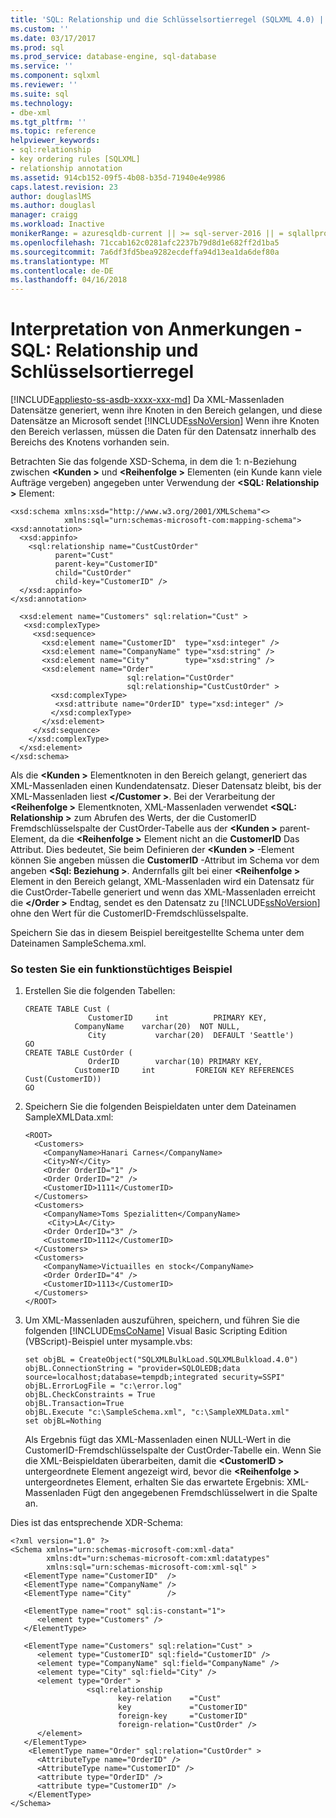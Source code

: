 ```yaml
---
title: 'SQL: Relationship und die Schlüsselsortierregel (SQLXML 4.0) | Microsoft Docs'
ms.custom: ''
ms.date: 03/17/2017
ms.prod: sql
ms.prod_service: database-engine, sql-database
ms.service: ''
ms.component: sqlxml
ms.reviewer: ''
ms.suite: sql
ms.technology:
- dbe-xml
ms.tgt_pltfrm: ''
ms.topic: reference
helpviewer_keywords:
- sql:relationship
- key ordering rules [SQLXML]
- relationship annotation
ms.assetid: 914cb152-09f5-4b08-b35d-71940e4e9986
caps.latest.revision: 23
author: douglaslMS
ms.author: douglasl
manager: craigg
ms.workload: Inactive
monikerRange: = azuresqldb-current || >= sql-server-2016 || = sqlallproducts-allversions
ms.openlocfilehash: 71ccab162c0281afc2237b79d8d1e682ff2d1ba5
ms.sourcegitcommit: 7a6df3fd5bea9282ecdeffa94d13ea1da6def80a
ms.translationtype: MT
ms.contentlocale: de-DE
ms.lasthandoff: 04/16/2018
---
```

# <a name="annotation-interpretation---sqlrelationship-and-key-ordering-rule"></a>Interpretation von Anmerkungen - SQL: Relationship und Schlüsselsortierregel
[!INCLUDE[appliesto-ss-asdb-xxxx-xxx-md](../../../includes/appliesto-ss-asdb-xxxx-xxx-md.md)]
  Da XML-Massenladen Datensätze generiert, wenn ihre Knoten in den Bereich gelangen, und diese Datensätze an Microsoft sendet [!INCLUDE[ssNoVersion](../../../includes/ssnoversion-md.md)] Wenn ihre Knoten den Bereich verlassen, müssen die Daten für den Datensatz innerhalb des Bereichs des Knotens vorhanden sein.  
  
 Betrachten Sie das folgende XSD-Schema, in dem die 1: n-Beziehung zwischen  **\<Kunden >** und  **\<Reihenfolge >** Elementen (ein Kunde kann viele Aufträge vergeben) angegeben unter Verwendung der  **\<SQL: Relationship >** Element:  
  
```  
<xsd:schema xmlns:xsd="http://www.w3.org/2001/XMLSchema"<>   
            xmlns:sql="urn:schemas-microsoft-com:mapping-schema">  
<xsd:annotation>  
  <xsd:appinfo>  
    <sql:relationship name="CustCustOrder"  
          parent="Cust"  
          parent-key="CustomerID"  
          child="CustOrder"  
          child-key="CustomerID" />  
  </xsd:appinfo>  
</xsd:annotation>  
  
  <xsd:element name="Customers" sql:relation="Cust" >  
   <xsd:complexType>  
     <xsd:sequence>  
       <xsd:element name="CustomerID"  type="xsd:integer" />  
       <xsd:element name="CompanyName" type="xsd:string" />  
       <xsd:element name="City"        type="xsd:string" />  
       <xsd:element name="Order"   
                          sql:relation="CustOrder"  
                          sql:relationship="CustCustOrder" >  
         <xsd:complexType>  
          <xsd:attribute name="OrderID" type="xsd:integer" />  
         </xsd:complexType>  
       </xsd:element>  
     </xsd:sequence>  
    </xsd:complexType>  
  </xsd:element>  
</xsd:schema>  
```  
  
 Als die  **\<Kunden >** Elementknoten in den Bereich gelangt, generiert das XML-Massenladen einen Kundendatensatz. Dieser Datensatz bleibt, bis der XML-Massenladen liest  **\</Customer >**. Bei der Verarbeitung der  **\<Reihenfolge >** Elementknoten, XML-Massenladen verwendet  **\<SQL: Relationship >** zum Abrufen des Werts, der die CustomerID Fremdschlüsselspalte der CustOrder-Tabelle aus der  **\<Kunden >** parent-Element, da die  **\<Reihenfolge >** Element nicht an die **CustomerID** Das Attribut. Dies bedeutet, Sie beim Definieren der  **\<Kunden >** -Element können Sie angeben müssen die **CustomerID** -Attribut im Schema vor dem angeben  **\<Sql: Beziehung >**. Andernfalls gilt bei einer  **\<Reihenfolge >** Element in den Bereich gelangt, XML-Massenladen wird ein Datensatz für die CustOrder-Tabelle generiert und wenn das XML-Massenladen erreicht die  **\</Order >** Endtag, sendet es den Datensatz zu [!INCLUDE[ssNoVersion](../../../includes/ssnoversion-md.md)] ohne den Wert für die CustomerID-Fremdschlüsselspalte.  
  
 Speichern Sie das in diesem Beispiel bereitgestellte Schema unter dem Dateinamen SampleSchema.xml.  
  
### <a name="to-test-a-working-sample"></a>So testen Sie ein funktionstüchtiges Beispiel  
  
1.  Erstellen Sie die folgenden Tabellen:  
  
    ```  
    CREATE TABLE Cust (  
                  CustomerID     int          PRIMARY KEY,  
               CompanyName    varchar(20)  NOT NULL,  
                  City           varchar(20)  DEFAULT 'Seattle')  
    GO  
    CREATE TABLE CustOrder (  
                  OrderID        varchar(10) PRIMARY KEY,  
               CustomerID     int         FOREIGN KEY REFERENCES                                          Cust(CustomerID))  
    GO  
    ```  
  
2.  Speichern Sie die folgenden Beispieldaten unter dem Dateinamen SampleXMLData.xml:  
  
    ```  
    <ROOT>    
      <Customers>  
        <CompanyName>Hanari Carnes</CompanyName>  
        <City>NY</City>  
        <Order OrderID="1" />  
        <Order OrderID="2" />  
        <CustomerID>1111</CustomerID>  
      </Customers>  
      <Customers>  
        <CompanyName>Toms Spezialitten</CompanyName>  
         <City>LA</City>    
        <Order OrderID="3" />  
        <CustomerID>1112</CustomerID>  
      </Customers>  
      <Customers>  
        <CompanyName>Victuailles en stock</CompanyName>  
        <Order OrderID="4" />  
        <CustomerID>1113</CustomerID>  
      </Customers>  
    </ROOT>  
    ```  
  
3.  Um XML-Massenladen auszuführen, speichern, und führen Sie die folgenden [!INCLUDE[msCoName](../../../includes/msconame-md.md)] Visual Basic Scripting Edition (VBScript)-Beispiel unter mysample.vbs:  
  
    ```  
    set objBL = CreateObject("SQLXMLBulkLoad.SQLXMLBulkload.4.0")  
    objBL.ConnectionString = "provider=SQLOLEDB;data source=localhost;database=tempdb;integrated security=SSPI"  
    objBL.ErrorLogFile = "c:\error.log"  
    objBL.CheckConstraints = True  
    objBL.Transaction=True  
    objBL.Execute "c:\SampleSchema.xml", "c:\SampleXMLData.xml"  
    set objBL=Nothing  
    ```  
  
     Als Ergebnis fügt das XML-Massenladen einen NULL-Wert in die CustomerID-Fremdschlüsselspalte der CustOrder-Tabelle ein. Wenn Sie die XML-Beispieldaten überarbeiten, damit die  **\<CustomerID >** untergeordnete Element angezeigt wird, bevor die  **\<Reihenfolge >** untergeordnetes Element, erhalten Sie das erwartete Ergebnis: XML-Massenladen Fügt den angegebenen Fremdschlüsselwert in die Spalte an.  
  
 Dies ist das entsprechende XDR-Schema:  
  
```  
<?xml version="1.0" ?>  
<Schema xmlns="urn:schemas-microsoft-com:xml-data"   
        xmlns:dt="urn:schemas-microsoft-com:xml:datatypes"    
        xmlns:sql="urn:schemas-microsoft-com:xml-sql" >   
   <ElementType name="CustomerID"  />  
   <ElementType name="CompanyName" />  
   <ElementType name="City"        />  
  
   <ElementType name="root" sql:is-constant="1">  
      <element type="Customers" />  
   </ElementType>  
  
   <ElementType name="Customers" sql:relation="Cust" >  
      <element type="CustomerID" sql:field="CustomerID" />  
      <element type="CompanyName" sql:field="CompanyName" />  
      <element type="City" sql:field="City" />  
      <element type="Order" >  
                 <sql:relationship  
                        key-relation    ="Cust"  
                        key             ="CustomerID"  
                        foreign-key     ="CustomerID"  
                        foreign-relation="CustOrder" />  
      </element>  
   </ElementType>  
    <ElementType name="Order" sql:relation="CustOrder" >  
      <AttributeType name="OrderID" />  
      <AttributeType name="CustomerID" />  
      <attribute type="OrderID" />  
      <attribute type="CustomerID" />  
    </ElementType>  
</Schema>  
```  
  
  
